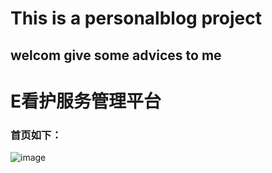 # This is a personalblog project
## welcom give some advices to me

# E看护服务管理平台
### 首页如下：

![image](https://github.com/SeniorNoobCoder/personalblog/master/images/index.png)
